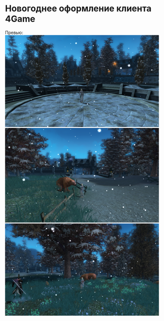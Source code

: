 # Новогоднее оформление клиента 4Game

Превью:
![Winter1.png](Winter1.png)
![Winter2.png](Winter2.png)
![Winter3.png](Winter3.png)
